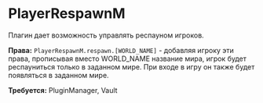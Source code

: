 PlayerRespawnM
==============

Плагин дает возможность управлять респауном игроков.

<b>Права:</b>
<code>PlayerRespawnM.respawn.[WORLD_NAME]</code> - добавляя игроку эти права,
прописывая вместо WORLD_NAME название мира, игрок будет респауниться только в заданном мире. При входе в игру он также будет появляться в заданном мире.

<b>Требуется:</b> PluginManager, Vault
